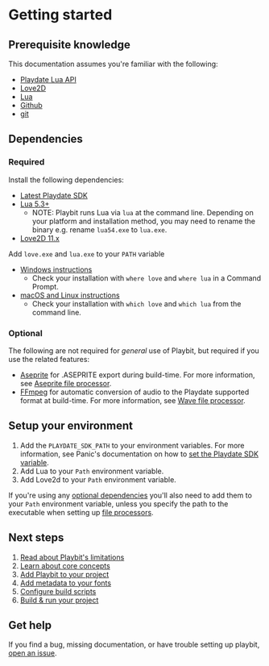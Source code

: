 # Getting started

## Prerequisite knowledge
This documentation assumes you're familiar with the following:

* [Playdate Lua API](https://sdk.play.date/Inside%20Playdate.html)
* [Love2D](https://love2d.org/)
* [Lua](https://lua.org)
* [Github](https://docs.github.com/)
* [git](https://git-scm.com/)

## Dependencies
### Required
Install the following dependencies:
* [Latest Playdate SDK](https://play.date/dev/)
* [Lua 5.3+](http://luabinaries.sourceforge.net/)
  * NOTE: Playbit runs Lua via `lua` at the command line. Depending on your platform and installation method, you may need to rename the binary e.g. rename `lua54.exe` to `lua.exe`.
* [Love2D 11.x](https://love2d.org/)

Add `love.exe` and `lua.exe` to your `PATH` variable
* [Windows instructions](https://www.howtogeek.com/787217/how-to-edit-environment-variables-on-windows-10-or-11/)
  * Check your installation with `where love` and `where lua` in a Command Prompt.
* [macOS and Linux instructions](https://www.howtogeek.com/787217/how-to-edit-environment-variables-on-windows-10-or-11/)
  * Check your installation with `which love` and `which lua` from the command line.

### Optional
The following are not required for _general_ use of Playbit, but required if you use the related features:
* [Aseprite](https://www.aseprite.org/) for .ASEPRITE export during build-time. For more information, see [Aseprite file processor](file-processors.md#aseprite).
* [FFmpeg](https://ffmpeg.org/) for automatic conversion of audio to the Playdate supported format at build-time. For more information, see [Wave file processor](file-processors.md#wave).

## Setup your environment
1. Add the `PLAYDATE_SDK_PATH` to your environment variables. For more information, see Panic's documentation on how to [set the Playdate SDK variable](https://sdk.play.date/Inside%20Playdate.html#_set_playdate_sdk_path_environment_variable).
2. Add Lua to your `Path` environment variable.
3. Add Love2d to your `Path` environment variable.

If you're using any [optional dependencies](#optional) you'll also need to add them to your `Path` environment variable, unless you specify the path to the executable when setting up [file processors](file-processors.md).

## Next steps
1. [Read about Playbit's limitations](limitations.md)
2. [Learn about core concepts](core-concepts.md)
3. [Add Playbit to your project](add-playbit.md)
4. [Add metadata to your fonts](modify-fonts.md)
5. [Configure build scripts](build-scripts.md)
6. [Build & run your project](build-and-run.md)

## Get help
If you find a bug, missing documentation, or have trouble setting up playbit, [open an issue](https://github.com/GamesRightMeow/playbit/issues).